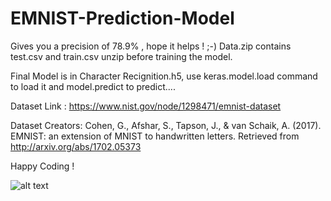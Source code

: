 # EMNIST-Prediction-Model
Gives you a precision of 78.9% , hope it helps ! ;-)
Data.zip contains test.csv and train.csv unzip before training the model.

Final Model is in Character Recignition.h5, use keras.model.load command to load it and model.predict to predict.... 

Dataset Link : https://www.nist.gov/node/1298471/emnist-dataset

Dataset Creators:
Cohen, G., Afshar, S., Tapson, J., & van Schaik, A. (2017). EMNIST: an extension of MNIST to handwritten letters. Retrieved from http://arxiv.org/abs/1702.05373

Happy Coding !

![alt text ](https://i.imgur.com/GFjSuoC.png)
